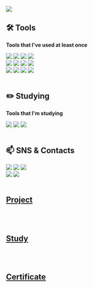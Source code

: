 <img src="https://capsule-render.vercel.app/api?type=slice&color=auto&height=200&section=header&text=Hello&desc=I'm%20Jooyoung%20Lim&fontSize=60&rotate=14&fontAlignY=25&fontAlign=75&descAlignY=43&descAlign=80" />

</h1>   

<h2 align="left">🛠 Tools </h3>
<div align="left">

**Tools that I've used at least once**

</div> 

<!--데분-->
<p align="left">
<img src="https://img.shields.io/badge/Python-3766AB?style=flat-square&logo=Python&logoColor=white"/>
<img src="https://img.shields.io/badge/Google Colab-F9AB00?style=flat-square&logo=Google Colab&logoColor=white"/>
<img src="https://img.shields.io/badge/Jupyter-F37626?style=flat-square&logo=Jupyter&logoColor=white"/>
<img src="https://img.shields.io/badge/MySQL-4479A1?style=flat-square&logo=MySQL&logoColor=white"/>
   <br/>
<!--통계-->
<img src="https://img.shields.io/badge/R-276DC3?style=flat-square&logo=R&logoColor=white"/>
<img src="https://img.shields.io/badge/RStudio-75AADB?style=flat-square&logo=RStudio&logoColor=white"/>
<img src="https://img.shields.io/badge/SAS-0076d0?style=flat-square&logo=SAS&logoColor=white"/>
<img src="https://img.shields.io/badge/SPSS-d70033?style=flat-square&logo=SPSS&logoColor=white"/>
   <br/>
<!--기타 언어-->
<img src="https://img.shields.io/badge/C-00599C?style=flat-square&logo=c&logoColor=white"/>
<img src="https://img.shields.io/badge/Java-ED8B00?style=flat-square&logo=openjdk&logoColor=white"/>
<img src="https://img.shields.io/badge/Eclipse-2C2255?style=flat-square&logo=Eclipse&logoColor=white"/>
<img src="https://img.shields.io/badge/Visual Studio Code-007ACC?style=flat-square&logo=Visual Studio Code&logoColor=white"/>
   <br/>
   <br/>
  
</p>

<h2 align="left">✏️ Studying</h3>
<div align="left">

**Tools that I'm studying**

</div>    

<p align="left">
<img src="https://img.shields.io/badge/Tensorflow-FF6F00?style=flat-square&logo=tensorflow&logoColor=white"/></a>
<img src="https://img.shields.io/badge/Tableau-E97627?style=flat-square&logo=Tableau&logoColor=white"/></a>
<img src="https://img.shields.io/badge/MySQL-4479A1?style=flat-square&logo=MySQL&logoColor=white"/></a>
   <br/>
   <br/>
  
</p>


</div>  

<h2 align="left">📫 SNS & Contacts</h3>
<p align="left">
<!--SNS-->
  <a href="https://www.notion.so/Jooyoung-Lim-eedcc0393f1740d88d7722f0eef3f702">
  <img src="https://img.shields.io/badge/notion-000000?style=flat-square&logo=notion&logoColor=white&link=https://www.notion.so/Jooyoung-Lim-eedcc0393f1740d88d7722f0eef3f702"/></a>
<a href="https://www.linkedin.com/in/%EC%A3%BC%EC%98%81-%EC%9E%84-36482323b">
  <img src="https://img.shields.io/badge/LinkedIn-0077B5?style=flat-square&logo=linkedin&logoColor=white&link=https://www.linkedin.com/in/%EC%A3%BC%EC%98%81-%EC%9E%84-36482323b"/></a>
<a href="https://daily-life-in-20s.tistory.com">
  <img src="https://img.shields.io/badge/tistory-000000?style=flat-square&logo=tistory&logoColor=white&link=https://daily-life-in-20s.tistory.com"/></a>
   <br/>
<!--Contacts-->
<a href="https://wn_young@naver.com">
    <img src="http://img.shields.io/badge/Naver-03C75A?style=flat-square&logo=Naver&logoColor=white&link=https://wn_young@naver.com"/></a>
<a href="https://young19@sookmyung.ac.kr">
    <img src="https://img.shields.io/badge/Gmail-D14836?style=flat-square&logo=gmail&logoColor=white&link=https://young19@sookmyung.ac.kr"/>
   <br/>
   <br/>
  
</p>

## Project
>
>
   <br/>
   <br/>

## Study
>
>
   <br/>
   <br/>
   
## Certificate
>
>
   <br/>
   <br/>


<!--
**jyoung19/jyoung19** is a ✨ _special_ ✨ repository because its `README.md` (this file) appears on your GitHub profile.


Here are some ideas to get you started:

- 🔭 I’m currently working on ...
- 🌱 I’m currently learning ...
- 👯 I’m looking to collaborate on ...
- 🤔 I’m looking for help with ...
- 💬 Ask me about ...
- 📫 How to reach me: ...
- 😄 Pronouns: ...
- ⚡ Fun fact: ...

Most Used Languages
![Top Langs](https://github-readme-stats.vercel.app/api/top-langs/?username=jyoung19&layout=compact)

GitHub Stats
<img src="https://github-readme-stats.vercel.app/api?username=jyoung19&show_icons=true">

백준 티어 프로필
[![Solved.ac
프로필](http://mazassumnida.wtf/api/v2/generate_badge?boj={jyoung19})](https://solved.ac/{jyoung19})

-->
